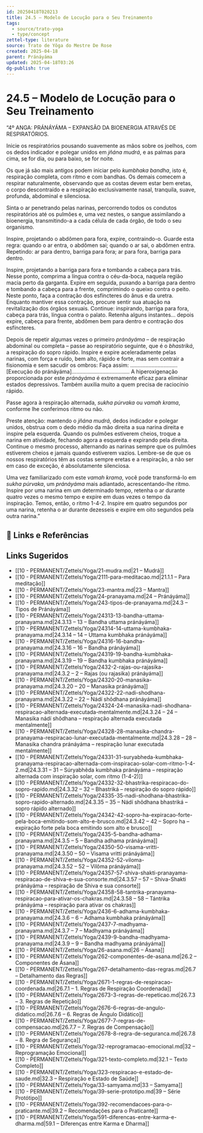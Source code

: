 ```yaml
---
id: 20250418T020213
title: 24.5 – Modelo de Locução para o Seu Treinamento
tags:
  - source/trato-yoga
  - type/concept
zettel-type: literature
source: Trato de Yôga do Mestre De Rose
created: 2025-04-18
parent: Pránáyáma
updated: 2025-04-18T03:26
dg-publish: true
---
```


# 24.5 – Modelo de Locução para o Seu Treinamento

“4º ANGA: PRÁNÁYÁMA – EXPANSÃO DA BIOENERGIA ATRAVÉS DE RESPIRATÓRIOS.

Inicie os respiratórios pousando suavemente as mãos sobre os joelhos, com os dedos indicador e polegar unidos em *jñána mudrá*, e as palmas para cima, se for dia, ou para baixo, se for noite.

Os que já são mais antigos podem iniciar pelo *kumbhaka bandha*, isto é, respiração completa, com ritmo e com bandhas. Os demais comecem a respirar naturalmente, observando que as costas devem estar bem eretas, o corpo descontraído e a respiração exclusivamente nasal, tranquila, suave, profunda, abdominal e silenciosa.

Sinta o ar penetrando pelas narinas, percorrendo todos os condutos respiratórios até os pulmões e, uma vez nestes, o sangue assimilando a bioenergia, transmitindo-a a cada célula de cada órgão, de todo o seu organismo.

Inspire, projetando o abdômen para fora, expire, contraindo-o. Guarde esta regra: quando o ar entra, o abdômen sai; quando o ar sai, o abdômen entra. Repetindo: ar para dentro, barriga para fora; ar para fora, barriga para dentro.

Inspire, projetando a barriga para fora e tombando a cabeça para trás. Nesse ponto, comprima a língua contra o céu-da-boca, naquela região macia perto da garganta. Expire em seguida, puxando a barriga para dentro e tombando a cabeça para a frente, comprimindo o queixo contra o peito. Neste ponto, faça a contração dos esfíncteres do ânus e da uretra. Enquanto mantiver essa contração, procure sentir sua atuação na revitalização dos órgãos sexuais. Continue: inspirando, barriga para fora, cabeça para trás, língua contra o palato. Retenha alguns instantes... depois expire, cabeça para frente, abdômen bem para dentro e contração dos esfíncteres.

Depois de repetir algumas vezes o primeiro *pránáyáma* – de respiração abdominal ou completa – passe ao respiratório seguinte, que é o *bhastriká*, a respiração do sopro rápido. Inspire e expire aceleradamente pelas narinas, com força e ruído, bem alto, rápido e forte, mas sem contrair a fisionomia e sem sacudir os ombros: Faça assim:
...............................[Execução do pránáyáma]......................................
A hiperoxigenação proporcionada por este *pránáyáma* é extremamente eficaz para eliminar estados depressivos. Também auxilia muito a quem precisa de raciocínio rápido.

Passe agora à respiração alternada, *sukha púrvaka* ou *vamah krama*, conforme lhe conferimos ritmo ou não.

Preste atenção: mantendo o *jñána mudrá*, dedos indicador e polegar unidos, obstrua com o dedo médio da mão direita a sua narina direita e inspire pela esquerda. Quando os pulmões estiverem cheios, troque a narina em atividade, fechando agora a esquerda e expirando pela direita. Continue o mesmo processo, alternando as narinas sempre que os pulmões estiverem cheios e jamais quando estiverem vazios. Lembre-se de que os nossos respiratórios têm as costas sempre eretas e a respiração, a não ser em caso de exceção, é absolutamente silenciosa.

Uma vez familiarizado com este *vamah krama*, você pode transformá-lo em *sukha púrvaka*, um *pránáyáma* mais adiantado, acrescentando-lhe ritmo. Inspire por uma narina em um determinado tempo, retenha o ar durante quatro vezes o mesmo tempo e expire em duas vezes o tempo da inspiração. Temos, então, o ritmo 1-4-2. Inspire em quatro segundos por uma narina, retenha o ar durante dezesseis e expire em oito segundos pela outra narina.”

## 🔗 Links e Referências

## Links Sugeridos

- [[10 - PERMANENT/Zettels/Yoga/21-mudra.md\|21 – Mudrá]]
- [[10 - PERMANENT/Zettels/Yoga/2111-para-meditacao.md\|21.1.1 – Para meditação]]
- [[10 - PERMANENT/Zettels/Yoga/23-mantra.md\|23 – Mantra]]
- [[10 - PERMANENT/Zettels/Yoga/24-pranayama.md\|24 – Pránáyáma]]
- [[10 - PERMANENT/Zettels/Yoga/243-tipos-de-pranayama.md\|24.3 – Tipos de Pránáyáma]]
- [[10 - PERMANENT/Zettels/Yoga/24313-13-bandha-uttama-pranayama.md\|24.3.13 – 13 – Bandha uttama pránáyáma]]
- [[10 - PERMANENT/Zettels/Yoga/24314-14-uttama-kumbhaka-pranayama.md\|24.3.14 – 14 – Uttama kumbhaka pránáyáma]]
- [[10 - PERMANENT/Zettels/Yoga/24316-16-bandha-pranayama.md\|24.3.16 – 16 – Bandha pránáyáma]]
- [[10 - PERMANENT/Zettels/Yoga/24319-19-bandha-kumbhaka-pranayama.md\|24.3.19 – 19 – Bandha kumbhaka pránáyáma]]
- [[10 - PERMANENT/Zettels/Yoga/2432-2-rajas-ou-rajasika-pranayama.md\|24.3.2 – 2 – Rajas (ou rajasika) pránáyáma]]
- [[10 - PERMANENT/Zettels/Yoga/24320-20-manasika-pranayama.md\|24.3.20 – 20 – Manasika pránáyáma]]
- [[10 - PERMANENT/Zettels/Yoga/24322-22-nadi-shodhana-pranayama.md\|24.3.22 – 22 – Nádí shôdhana pránáyáma]]
- [[10 - PERMANENT/Zettels/Yoga/24324-24-manasika-nadi-shodhana-respiracao-alternada-executada-mentalmente.md\|24.3.24 – 24 – Manasika nádí shôdhana – respiração alternada executada mentalmente]]
- [[10 - PERMANENT/Zettels/Yoga/24328-28-manasika-chandra-pranayama-respiracao-lunar-executada-mentalmente.md\|24.3.28 – 28 – Manasika chandra pránáyáma – respiração lunar executada mentalmente]]
- [[10 - PERMANENT/Zettels/Yoga/24331-31-suryabheda-kumbhaka-pranayama-respiracao-alternada-com-inspiracao-solar-com-ritmo-1-4-2.md\|24.3.31 – 31 – Súryabhêda kumbhaka pránáyáma – respiração alternada com inspiração solar, com ritmo (1-4-2)]]
- [[10 - PERMANENT/Zettels/Yoga/24332-32-bhastrika-respiracao-do-sopro-rapido.md\|24.3.32 – 32 – Bhastriká – respiração do sopro rápido]]
- [[10 - PERMANENT/Zettels/Yoga/24335-35-nadi-shodhana-bhastrika-sopro-rapido-alternado.md\|24.3.35 – 35 – Nádí shôdhana bhastriká – sopro rápido alternado]]
- [[10 - PERMANENT/Zettels/Yoga/24342-42-sopro-ha-expiracao-forte-pela-boca-emitindo-som-alto-e-brusco.md\|24.3.42 – 42 – Sopro ha – expiração forte pela boca emitindo som alto e brusco]]
- [[10 - PERMANENT/Zettels/Yoga/2435-5-bandha-adhama-pranayama.md\|24.3.5 – 5 – Bandha adhama pránáyáma]]
- [[10 - PERMANENT/Zettels/Yoga/24350-50-visama-vritti-pranayama.md\|24.3.50 – 50 – Visama vritti pránáyáma]]
- [[10 - PERMANENT/Zettels/Yoga/24352-52-viloma-pranayama.md\|24.3.52 – 52 – Vilôma pránáyáma]]
- [[10 - PERMANENT/Zettels/Yoga/24357-57-shiva-shakti-pranayama-respiracao-de-shiva-e-sua-consorte.md\|24.3.57 – 57 – Shiva-Shakti pránáyáma – respiração de Shiva e sua consorte]]
- [[10 - PERMANENT/Zettels/Yoga/24358-58-tantrika-pranayama-respiracao-para-ativar-os-chakras.md\|24.3.58 – 58 – Tántrika pránáyáma – respiração para ativar os chakras]]
- [[10 - PERMANENT/Zettels/Yoga/2436-6-adhama-kumbhaka-pranayama.md\|24.3.6 – 6 – Adhama kumbhaka pránáyáma]]
- [[10 - PERMANENT/Zettels/Yoga/2437-7-madhyama-pranayama.md\|24.3.7 – 7 – Madhyama pránáyáma]]
- [[10 - PERMANENT/Zettels/Yoga/2439-9-bandha-madhyama-pranayama.md\|24.3.9 – 9 – Bandha madhyama pránáyáma]]
- [[10 - PERMANENT/Zettels/Yoga/26-asana.md\|26 – Ásana]]
- [[10 - PERMANENT/Zettels/Yoga/262-componentes-de-asana.md\|26.2 – Componentes de Ásana]]
- [[10 - PERMANENT/Zettels/Yoga/267-detalhamento-das-regras.md\|26.7 – Detalhamento das Regras]]
- [[10 - PERMANENT/Zettels/Yoga/2671-1-regras-de-respiracao-coordenada.md\|26.7.1 – 1. Regras de Respiração Coordenada]]
- [[10 - PERMANENT/Zettels/Yoga/2673-3-regras-de-repeticao.md\|26.7.3 – 3. Regras de Repetição]]
- [[10 - PERMANENT/Zettels/Yoga/2676-6-regras-de-angulo-didatico.md\|26.7.6 – 6. Regras de Ângulo Didático]]
- [[10 - PERMANENT/Zettels/Yoga/2677-7-regras-de-compensacao.md\|26.7.7 – 7. Regras de Compensação]]
- [[10 - PERMANENT/Zettels/Yoga/2678-8-regra-de-seguranca.md\|26.7.8 – 8. Regra de Segurança]]
- [[10 - PERMANENT/Zettels/Yoga/32-reprogramacao-emocional.md\|32 – Reprogramação Emocional]]
- [[10 - PERMANENT/Zettels/Yoga/321-texto-completo.md\|32.1 – Texto Completo]]
- [[10 - PERMANENT/Zettels/Yoga/323-respiracao-e-estado-de-saude.md\|32.3 – Respiração e Estado de Saúde]]
- [[10 - PERMANENT/Zettels/Yoga/33-samyama.md\|33 – Samyama]]
- [[10 - PERMANENT/Zettels/Yoga/39-serie-prototipo.md\|39 – Série Protótipo]]
- [[10 - PERMANENT/Zettels/Yoga/392-recomendacoes-para-o-praticante.md\|39.2 – Recomendações para o Praticante]]
- [[10 - PERMANENT/Zettels/Yoga/591-diferencas-entre-karma-e-dharma.md\|59.1 – Diferenças entre Karma e Dharma]]